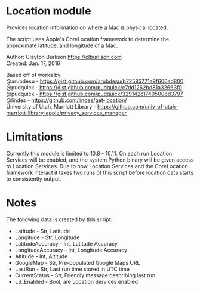 Location module
==============

Provides location information on where a Mac is physical located.

The script uses Apple's CoreLocation framework to determine the approximate latitude, and longitude of a Mac.

Author: Clayton Burlison <https://clburlison.com>  
Created: Jan. 17, 2016  

Based off of works by:  
@arubdesu - https://gist.github.com/arubdesu/b72585771a9f606ad800  
@pudquick - https://gist.github.com/pudquick/c7dd1262bd81a32663f0  
@pudquick - https://gist.github.com/pudquick/329142c1740500bd3797  
@lindes   - https://github.com/lindes/get-location/  
University of Utah, Marriott Library - https://github.com/univ-of-utah-marriott-library-apple/privacy_services_manager  


Limitations
==============

Currently this module is limited to 10.8 - 10.11. On each run Location Services will be enabled, and the system Python binary will be given access to Location Services. Due to how Location Services and the CoreLocation framework interact it takes two runs of this script before location data starts to consistently output.


Notes
==============

The following data is created by this script:

* Latitude - Str, Latitude
* Longitude - Str, Longitude
* LatitudeAccuracy - Int, Latitude Accuracy
* LongitudeAccuracy - Int, Longitude Accuracy
* Altitude - Int, Altitude
* GoogleMap - Str, Pre-populated Google Maps URL
* LastRun - Str, Last run time stored in UTC time
* CurrentStatus - Str, Friendly message describing last run
* LS_Enabled - Bool, are Location Services enabled.